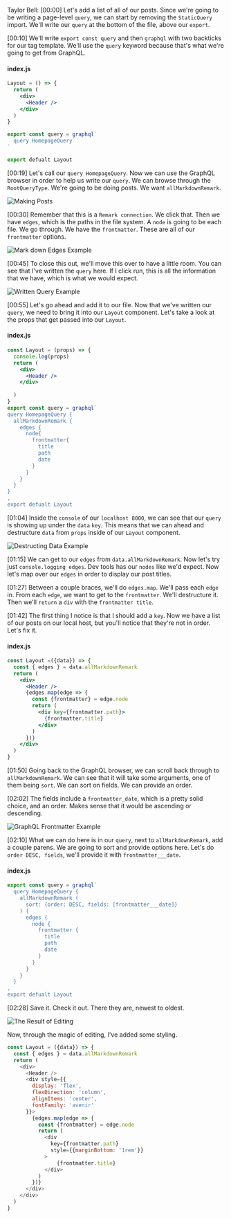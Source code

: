 Taylor Bell: [00:00] Let's add a list of all of our posts. Since we're going to be writing a page-level `query`, we can start by removing the `StaticQuery` import. We'll write our `query` at the bottom of the file, above our `export`.

[00:10] We'll write `export const query` and then `graphql` with two backticks for our tag template. We'll use the `query` keyword because that's what we're going to get from GraphQL.

#### index.js
```jsx
Layout = () => {
  return (
    <div> 
      <Header />
    </div>
  )
}

export const query = graphql`
  query HomepageQuery 
`

export defualt Layout 
```
[00:19] Let's call our `query HomepageQuery`. Now we can use the GraphQL browser in order to help us write our `query`. We can browse through the `RootQueryType`. We're going to be doing posts. We want `allMarkdownRemark`.

![Making Posts](http://res.cloudinary.com/dg3gyk0gu/image/upload/v1542224333/transcript-images/gatsby-add-a-list-of-posts-to-a-gatsby-blog-with-a-graphql-page-query-making-post-example.png)

[00:30] Remember that this is a `Remark connection`. We click that. Then we have `edges`, which is the paths in the file system. A `node` is going to be each file. We go through. We have the `frontmatter`. These are all of our `frontmatter` options.

![Mark down Edges Example](http://res.cloudinary.com/dg3gyk0gu/image/upload/v1542224331/transcript-images/gatsby-add-a-list-of-posts-to-a-gatsby-blog-with-a-graphql-page-query-MarkdownRemarkEdges-example.png)


[00:45] To close this out, we'll move this over to have a little room. You can see that I've written the `query` here. If I click run, this is all the information that we have, which is what we would expect.

![Written Query Example](http://res.cloudinary.com/dg3gyk0gu/image/upload/v1542224332/transcript-images/gatsby-add-a-list-of-posts-to-a-gatsby-blog-with-a-graphql-page-query-witten-query-example.png)

[00:55] Let's go ahead and add it to our file. Now that we've written our `query`, we need to bring it into our `Layout` component. Let's take a look at the props that get passed into our `Layout`.

#### index.js
```jsx
const Layout = (props) => {
  console.log(props)
  return (
    <div> 
      <Header />
    </div>
    
  )
}
export const query = graphql`
query HomepageQuery {
  allMarkdownRemark {
    edges {
      node{
        frontmatter{
          title
          path 
          date
        }
      }
    }
  }
}
,
export defualt Layout 
```

[01:04] Inside the `console` of our `localhost 8000`, we can see that our `query` is showing up under the `data` `key`. This means that we can ahead and destructure `data` from `props` inside of our `Layout` component.

![Destructing Data Example](http://res.cloudinary.com/dg3gyk0gu/image/upload/v1542224335/transcript-images/gatsby-add-a-list-of-posts-to-a-gatsby-blog-with-a-graphql-page-query-destructing-data-example.png)

[01:15] We can get to our `edges` from `data.allMarkdownRemark`. Now let's try just `console.logging edges`. Dev tools has our `nodes` like we'd expect. Now let's map over our `edges` in order to display our post titles.

[01:27] Between a couple braces, we'll do `edges.map`. We'll pass each `edge` in. From each `edge`, we want to get to the `frontmatter`. We'll destructure it. Then we'll `return` a `div` with the `frontmatter title`.

[01:42] The first thing I notice is that I should add a `key`. Now we have a list of our posts on our local host, but you'll notice that they're not in order. Let's fix it.

#### index.js
```jsx
const Layout =({data}) => {
  const { edges } = data.allMarkdownRemark
  return (
    <div> 
      <Header />
      {edges.map(edge => {
        const {frontmatter} = edge.node
        return (
          <div key={frontmatter.path}>
            {frontmatter.title}
          </div>
        )
      })}  
    </div>
  )
}
```

[01:50] Going back to the GraphQL browser, we can scroll back through to `allMarkdownRemark`. We can see that it will take some arguments, one of them being `sort`. We can sort on fields. We can provide an order.

[02:02] The fields include a `frontmatter_date`, which is a pretty solid choice, and an order. Makes sense that it would be ascending or descending.

![GraphQL Frontmatter Example](http://res.cloudinary.com/dg3gyk0gu/image/upload/v1541805242/transcript-images/gatsby-add-a-list-of-posts-to-a-gatsby-blog-with-a-graphql-page-query-GraphQL-Frontmatter-Example.png)

[02:10] What we can do here is in our `query`, next to `allMarkdownRemark`, add a couple parens. We are going to sort and provide options here. Let's do `order DESC, fields`, we'll provide it with `frontmatter___date`.

#### index.js
```javascript
export const query = graphql`
  query HomepageQuery {
    allMarkdownRemark (
      sort: {order: DESC, fields: [frontmatter___date]}
    ) {
      edges {
        node {
          frontmatter {
            title
            path 
            date
          }
        }
      }
    }
  }
,
export defualt Layout 
```

[02:28] Save it. Check it out. There they are, newest to oldest. 

![The Result of Editing](http://res.cloudinary.com/dg3gyk0gu/image/upload/v1542224328/transcript-images/gatsby-add-a-list-of-posts-to-a-gatsby-blog-with-a-graphql-page-query-result-of-editing.png)

Now, through the magic of editing, I've added some styling.

```javascript
const Layout = ({data}) => {
  const { edges } = data.allMarkdownRemark
  return (
    <div>
      <Header />
      <div style={{
        display: 'flex',
        flexDirection: 'column',
        alignItems: 'center',
        fontFamily: 'avenir'
      }}>
        {edges.map(edge => {
          const {frontmatter} = edge.node
          return (
            <div
              key={frontmatter.path}
              style={{marginBottom: '1rem'}}
            >
                {frontmatter.title}
            </div>
          )
        })}
      </div>
    </div>
  )
}
```